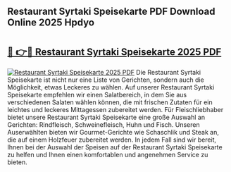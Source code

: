 ## Restaurant Syrtaki Speisekarte PDF Download Online 2025 Hpdyo

# <h2><a href="http://gc92b8.nevu.top/?p=Restaurant+Syrtaki+Speisekarte">🔗 👉🔴 Restaurant Syrtaki Speisekarte 2025 PDF</a></h2>

[![Restaurant Syrtaki Speisekarte 2025 PDF](https://i.imgur.com/dBaPXMq.png)](http://gc92b8.nevu.top/?p=Restaurant+Syrtaki+Speisekarte)
Die Restaurant Syrtaki Speisekarte ist nicht nur eine Liste von Gerichten, sondern auch die Möglichkeit, etwas Leckeres zu wählen. Auf unserer Restaurant Syrtaki Speisekarte empfehlen wir einen Salatbereich, in dem Sie aus verschiedenen Salaten wählen können, die mit frischen Zutaten für ein leichtes und leckeres Mittagessen zubereitet werden. Für Fleischliebhaber bietet unsere Restaurant Syrtaki Speisekarte eine große Auswahl an Gerichten: Rindfleisch, Schweinefleisch, Huhn und Fisch. Unseren Auserwählten bieten wir Gourmet-Gerichte wie Schaschlik und Steak an, die auf einem Holzfeuer zubereitet werden. In jedem Fall sind wir bereit, Ihnen bei der Auswahl der Speisen auf der Restaurant Syrtaki Speisekarte zu helfen und Ihnen einen komfortablen und angenehmen Service zu bieten.

